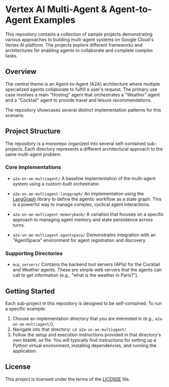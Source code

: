 # Vertex AI Multi-Agent & Agent-to-Agent Examples

This repository contains a collection of sample projects demonstrating various approaches to building multi-agent systems on Google Cloud's Vertex AI platform. The projects explore different frameworks and architectures for enabling agents to collaborate and complete complex tasks.

## Overview

The central theme is an Agent-to-Agent (A2A) architecture where multiple specialized agents collaborate to fulfill a user's request. The primary use case involves a main "Hosting" agent that orchestrates a "Weather" agent and a "Cocktail" agent to provide travel and leisure recommendations.

The repository showcases several distinct implementation patterns for this scenario.

## Project Structure

The repository is a monorepo organized into several self-contained sub-projects. Each directory represents a different architectural approach to the same multi-agent problem.

### Core Implementations

*   `a2a-on-ae-multiagent/`
    A baseline implementation of the multi-agent system using a custom-built orchestrator.

*   `a2a-on-ae-multiagent-langgraph/`
    An implementation using the [LangGraph](https://python.langchain.com/docs/langgraph) library to define the agentic workflow as a state graph. This is a powerful way to manage complex, cyclical agent interactions.

*   `a2a-on-ae-multiagent-memorybank/`
    A variation that focuses on a specific approach to managing agent memory and state persistence across turns.

*   `a2a-on-ae-multiagent-agentspace/`
    Demonstrates integration with an "AgentSpace" environment for agent registration and discovery.

### Supporting Directories

*   `mcp_servers/`
    Contains the backend tool servers (APIs) for the Cocktail and Weather agents. These are simple web servers that the agents can call to get information (e.g., "what is the weather in Paris?").


## Getting Started

Each sub-project in this repository is designed to be self-contained. To run a specific example:

1.  Choose an implementation directory that you are interested in (e.g., `a2a-on-ae-multiagent/`).
2.  Navigate into that directory: `cd a2a-on-ae-multiagent/`
3.  Follow the setup and execution instructions provided in that directory's own `README.md` file. You will typically find instructions for setting up a Python virtual environment, installing dependencies, and running the application.

## License

This project is licensed under the terms of the [LICENSE](LICENSE) file.